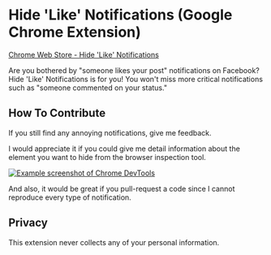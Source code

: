 # Hide 'Like' Notifications (Google Chrome Extension)

[Chrome Web Store - Hide 'Like' Notifications](https://chrome.google.com/webstore/detail/hide-likes-on-facebook-no/kbfakkkdllpodegeoggpfcmjabodhpca)

Are you bothered by "someone likes your post" notifications on Facebook? Hide 'Like' Notifications is for you! You won't miss more critical notifications such as "someone commented on your status."

## How To Contribute

If you still find any annoying notifications, give me feedback.

I would appreciate it if you could give me detail information about the element you want to hide from the browser inspection tool.

[![Example screenshot of Chrome DevTools](https://i.gyazo.com/5d03b24da994a56fffa250704489afbe.png)](https://gyazo.com/5d03b24da994a56fffa250704489afbe)

And also, it would be great if you pull-request a code since I cannot reproduce every type of notification.

## Privacy

This extension never collects any of your personal information.
